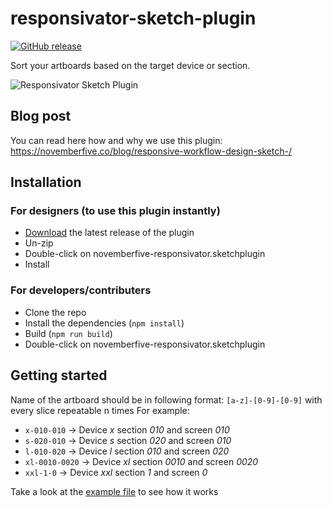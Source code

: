 responsivator-sketch-plugin
=========
[![GitHub release](https://badge.fury.io/gh/novemberfiveco%2Fresponsivator-sketch-plugin.svg?maxAge=3600)](https://github.com/novemberfiveco/responsivator-sketch-plugin/releases)

Sort your artboards based on the target device or section.

![Responsivator Sketch Plugin](https://media.giphy.com/media/CVQJ4NRLSlqco/giphy.gif)

## Blog post
You can read here how and why we use this plugin:
https://novemberfive.co/blog/responsive-workflow-design-sketch-/

## Installation

### For designers (to use this plugin instantly)

* [Download](https://github.com/novemberfiveco/responsivator-sketch-plugin/releases/latest) the latest release of the plugin
* Un-zip
* Double-click on novemberfive-responsivator.sketchplugin
* Install

### For developers/contributers

* Clone the repo
* Install the dependencies (`npm install`)
* Build (`npm run build`)
* Double-click on novemberfive-responsivator.sketchplugin

## Getting started

Name of the artboard should be in following format: `[a-z]-[0-9]-[0-9]` with every slice repeatable n times
For example:
* `x-010-010` -> Device *x* section *010* and screen *010*
* `s-020-010` -> Device *s* section *020* and screen *010*
* `l-010-020` -> Device *l* section *010* and screen *020*
* `xl-0010-0020` -> Device *xl* section *0010* and screen *0020*
* `xxl-1-0` -> Device *xxl* section *1* and screen *0*

Take a look at the [example file](https://github.com/novemberfiveco/responsivator-sketch-plugin/tree/master/example/example.sketch) to see how it works
